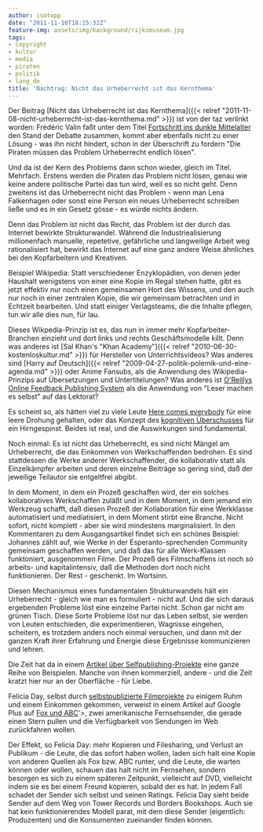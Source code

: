 ```yaml
---
author: isotopp
date: "2011-11-10T18:15:32Z"
feature-img: assets/img/background/rijksmuseum.jpg
tags:
- copyright
- kultur
- media
- piraten
- politik
- lang_de
title: 'Nachtrag: Nicht das Urheberrecht ist das Kernthema'
---
```

Der Beitrag 
[Nicht das Urheberrecht ist das Kernthema]({{< relref "2011-11-08-nicht-urheberrecht-ist-das-kernthema.md" >}})
ist von der taz verlinkt worden: Frédéric Valin faßt unter dem Titel
[Fortschritt ins dunkle Mittelalter](http://www.taz.de/!81547/)
den Stand der Debatte zusammen, kommt aber ebenfalls nicht zu einer Lösung -
was ihn nicht hindert, schon in der Überschrift zu fordern "Die Piraten
müssen das Problem Urheberrecht endlich lösen".

Und da ist der Kern des Problems dann schon wieder, gleich im Titel.
Mehrfach. Erstens werden die Piraten das Problem nicht lösen, genau wie
keine andere politische Partei das tun wird, weil es so nicht geht. Denn
zweitens ist das Urheberrecht nicht das Problem - wenn man Lena Falkenhagen
oder sonst eine Person ein neues Urheberrecht schreiben ließe und es in ein
Gesetz gösse - es würde nichts ändern.

Denn das Problem ist nicht das Recht, das Problem ist der durch das Internet
bewirkte Strukturwandel. Während die Industriealisierung millionenfach
manuelle, repetetive, gefährliche und langweilige Arbeit weg rationalisiert
hat, bewirkt das Internet auf eine ganz andere Weise ähnliches bei den
Kopfarbeitern und Kreativen.

Beispiel Wikipedia: Statt verschiedener Enzyklopädien, von denen jeder
Haushalt wenigstens von einer eine Kopie im Regal stehen hatte, gibt es
jetzt effektiv nur noch einen gemeinsamen Hort des Wissens, und den auch nur
noch in einer zentralen Kopie, die wir gemeinsam betrachten und in Echtzeit
bearbeiten. Und statt einiger Verlagsteams, die die Inhalte pflegen, tun wir
alle dies nun, für lau.

Dieses Wikpedia-Prinzip ist es, das nun in immer mehr Kopfarbeiter-Branchen
einzieht und dort links und rechts Geschäftsmodelle killt. Denn was anderes
ist 
[Sal Khan's "Khan Academy"]({{< relref "2010-06-30-kostenloskultur.md" >}})
für Hersteller von Unterrichtsvideos? Was anderes
sind 
[Harry auf Deutsch]({{< relref "2009-04-27-politik-polemik-und-eine-agenda.md" >}})
oder Anime Fansubs, als die Anwendung des Wikipedia-Prinzips
auf Übersetzungen und Untertitelungen? Was anderes ist 
[O'Reillys Online Feedback Publishing System](http://ofps.oreilly.com/titles/9781449396107/index.html)
als die Anwendung von "Leser machen es selbst" auf das Lektorat?

Es scheint so, als hätten viel zu viele Leute 
[Here comes everybody](http://en.wikipedia.org/wiki/Here_Comes_Everybody)
für eine leere Drohung gehalten, oder das Konzept des 
[kognitiven Überschusses](http://web.archive.org/web/20101016111844/http://www.herecomeseverybody.org//2008//04//looking-for-the-mouse.html)
für ein Hirngespinst. Beides ist real, und die Auswirkungen sind
fundamental.

Noch einmal: Es ist nicht das Urheberrecht, es sind nicht Mängel am
Urheberrecht, die das Einkommen von Werkschaffenden bedrohen. Es sind
stattdessen die Werke anderer Werkschaffender, die kollaborativ statt als
Einzelkämpfer arbeiten und deren einzelne Beiträge so gering sind, daß der
jeweilige Teilautor sie entgeltfrei abgibt.

In dem Moment, in dem ein Prozeß geschaffen wird, der ein solches
kollaboratives Werkschaffen zuläßt und in dem Moment, in dem jemand ein
Werkzeug schafft, daß diesen Prozeß der Kollaboration für eine Werkklasse
automatisiert und mediatisiert, in dem Moment stirbt eine Branche. Nicht
sofort, nicht komplett - aber sie wird mindestens marginalisiert. In den
Kommentaren zu dem Ausgangsartikel findet sich ein schönes Beispiel:
Johannes zählt auf, wie Werke in der Esperanto-sprechenden Community
gemeinsam geschaffen werden, und daß das für alle Werk-Klassen funktoniert,
ausgenommen Filme. Der Prozeß des Filmschaffens ist noch so arbeits- und
kapitalintensiv, daß die Methoden dort noch nicht funktionieren. Der Rest -
geschenkt. Im Wortsinn.

Diesen Mechanismus eines fundamentalen Strukturwandels hält ein Urheberrecht -
gleich wie man es formuliert - nicht auf. Und die sich daraus ergebenden
Probleme löst eine einzelne Partei nicht. Schon gar nicht am grünen Tisch.
Diese Sorte Probleme löst nur das Leben selbst, sie werden von Leuten
entschieden, die experimentieren, Wagnisse eingehen, scheitern, es trotzdem
anders noch einmal versuchen, und dann mit der ganzen Kraft ihrer Erfahrung
und Energie diese Ergebnisse kommunizieren und lehren.

Die Zeit hat da in einem 
[Artikel über Selfpublishing-Projekte](http://www.zeit.de/kultur/literatur/2011-11/selfpublisher/komplettansicht)
eine ganze Reihe von Beispielen. Manche von ihnen kommerziell, andere - und
die Zeit kratzt hier nur an der Oberfläche - für Liebe.

Felicia Day, selbst durch 
[selbstpublizierte Filmprojekte](http://www.youtube.com/user/watchtheguild)
zu einigem Ruhm und einem Einkommen gekommen, verweist in einem Artikel
auf Google Plus auf 
[Fox und ABC](http://allthingsd.com/20110816/fox-starts-its-web-pullback-and-abc-gets-ready-to-follow/)'>,
zwei amerikanische Fernsehsender, die gerade einen Stern pullen und die
Verfügbarkeit von Sendungen im Web zurückfahren wollen.

Der Effekt, so Felicia Day: mehr Kopieren und Filesharing, und Verlust an
Publikum - die Leute, die das sofort haben wollen, laden sich halt eine
Kopie von anderen Quellen als Fox bzw. ABC runter, und die Leute, die warten
können oder wollen, schauen das halt nicht im Fernsehen, sondern besorgen es
sich zu einem späteren Zeitpunkt, vielleicht auf DVD, vielleicht indem sie
es bei einem Freund kopieren, sobald der es hat. In jedem Fall schadet der
Sender sich selbst und seinen Ratings. Felicia Day sieht beide Sender auf
dem Weg von Tower Records und Borders Bookshops. Auch sie hat kein
funktionierendes Modell parat, mit dem diese Sender (eigentlich:
Produzenten) und die Konsumenten zueinander finden können.
